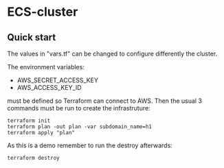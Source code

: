 # ECS-cluster

## Quick start

The values in "vars.tf" can be changed to configure differently the cluster.

The environment variables:

  * AWS_SECRET_ACCESS_KEY
  * AWS_ACCESS_KEY_ID

must be defined so Terraform can connect to AWS. Then the usual 3 commands must be run to create the infrastruture:

```
terraform init
terraform plan -out plan -var subdomain_name=h1
terraform apply "plan"
```

As this is a demo remember to run the destroy afterwards:

```
terraform destroy
```


